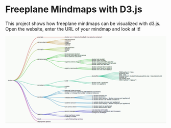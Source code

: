 # Freeplane Mindmaps with D3.js

This project shows how freeplane mindmaps can be visualized with d3.js. Open
the website, enter the URL of your mindmap and look at it!

![docker mindmap](images/docker_mindmap.png)
